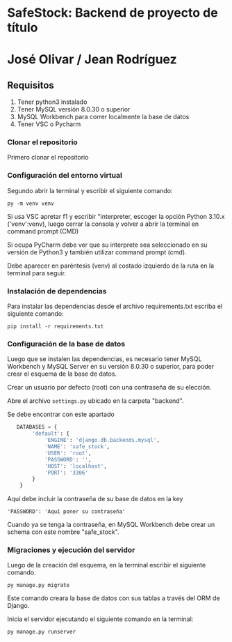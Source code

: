 # SafeStock: Backend de proyecto de título
# José Olivar / Jean Rodríguez

## Requisitos

1. Tener python3 instalado
2. Tener MySQL versión 8.0.30 o superior
3. MySQL Workbench para correr localmente la base de datos
4. Tener VSC o Pycharm

### Clonar el repositorio

Primero clonar el repositorio

### Configuración del entorno virtual

Segundo abrir la terminal y escribir el siguiente comando:

```py -m venv venv```

Si usa VSC apretar f1 y escribir "interpreter, escoger la opción Python 3.10.x ('venv':venv), luego cerrar la consola y volver a abrir la terminal en command prompt (CMD)

Si ocupa PyCharm debe ver que su interprete sea seleccionado en su versión de Python3 y también utilizar command prompt (cmd).

Debe aparecer en paréntesis (venv) al costado izquierdo de la ruta en la terminal para seguir.

### Instalación de dependencias

Para instalar las dependencias desde el archivo requirements.txt escriba el siguiente comando:

```pip install -r requirements.txt```


### Configuración de la base de datos

Luego que se instalen las dependencias, es necesario tener MySQL Workbench  y MySQL Server en su versión 8.0.30 o superior, para poder crear el esquema de la base de datos.

Crear un usuario por defecto (root) con una contraseña de su elección.

Abre el archivo `settings.py` ubicado en la carpeta "backend".

Se debe encontrar con este apartado

```python
   DATABASES = {
        'default': {
            'ENGINE': 'django.db.backends.mysql',
            'NAME': 'safe_stock',
            'USER': 'root',
            'PASSWORD': '',
            'HOST': 'localhost',
            'PORT': '3306'
        }
    }
```

Aquí debe incluir la contraseña de su base de datos en la key 

```'PASSWORD': 'Aquí poner su contraseña'``` 

Cuando ya se tenga la contraseña, en MySQL Workbench debe crear un schema con este nombre "safe_stock".

### Migraciones y ejecución del servidor

Luego de la creación del esquema, en la terminal escribir el siguiente comando.

```py manage.py migrate```

Este comando creara la base de datos con sus tablas a través del ORM de Django.

Inicia el servidor ejecutando el siguiente comando en la terminal:

```py manage.py runserver```

